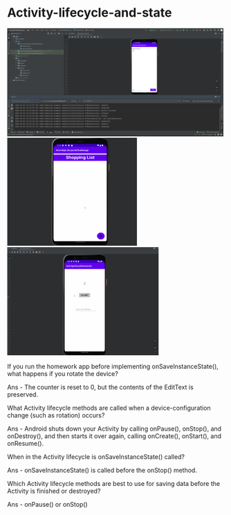 # Activity-lifecycle-and-state

<img src="/Screenshot/two_activities_lifecyle.png" width="500" height="250"/>
<img src="/Screenshot/Shopping_list.gif" width="300" height="250"/>
<img src="/Screenshot/ActivityLifecycle_homework.gif" width="350" height="250"/>


If you run the homework app before implementing onSaveInstanceState(), what happens if you rotate the device?

Ans - The counter is reset to 0, but the contents of the EditText is preserved.

What Activity lifecycle methods are called when a device-configuration change (such as rotation) occurs?

Ans - Android shuts down your Activity by calling onPause(), onStop(), and onDestroy(), and then starts it over again, calling onCreate(), onStart(), and onResume().

When in the Activity lifecycle is onSaveInstanceState() called?

Ans - onSaveInstanceState() is called before the onStop() method.

Which Activity lifecycle methods are best to use for saving data before the Activity is finished or destroyed?

Ans - onPause() or onStop()
